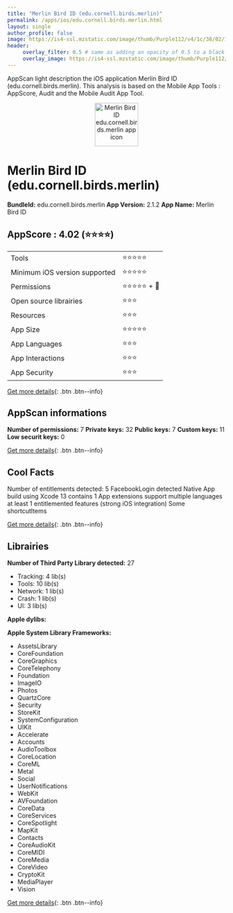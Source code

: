 ```yaml
---
title: "Merlin Bird ID (edu.cornell.birds.merlin)"
permalink: /apps/ios/edu.cornell.birds.merlin.html
layout: single
author_profile: false
image: https://is4-ssl.mzstatic.com/image/thumb/Purple112/v4/1c/38/02/1c3802b4-fcee-0f5b-f078-fabc28b29500/AppIcon-0-0-1x_U007emarketing-0-6-0-0-85-220.png/512x512bb.jpg
header: 
     overlay_filter: 0.5 # same as adding an opacity of 0.5 to a black background
     overlay_image: https://is4-ssl.mzstatic.com/image/thumb/Purple112/v4/1c/38/02/1c3802b4-fcee-0f5b-f078-fabc28b29500/AppIcon-0-0-1x_U007emarketing-0-6-0-0-85-220.png/512x512bb.jpg
---
```

AppScan light description the iOS application Merlin Bird ID (edu.cornell.birds.merlin). This analysis is based on the Mobile App Tools : AppScore, Audit and the Mobile Audit App Tool.

  
  
<div style="text-align: center;"><img src="https://is4-ssl.mzstatic.com/image/thumb/Purple112/v4/1c/38/02/1c3802b4-fcee-0f5b-f078-fabc28b29500/AppIcon-0-0-1x_U007emarketing-0-6-0-0-85-220.png/512x512bb.jpg" width="100" height="100" alt="Merlin Bird ID edu.cornell.birds.merlin app icon"></div>  
  
# Merlin Bird ID (edu.cornell.birds.merlin)

**BundleId:** edu.cornell.birds.merlin
**App Version:** 2.1.2
**App Name:** Merlin Bird ID


## AppScore : 4.02 (⭐️⭐️⭐️⭐️) 

<table>
<tr><td> Tools </td><td> ⭐️⭐️⭐️⭐️⭐️ </td></tr>
<tr><td> Minimum iOS version supported </td><td> ⭐️⭐️⭐️⭐️⭐️ </td></tr>
<tr><td> Permissions </td><td> ⭐️⭐️⭐️⭐️⭐️ + 🌟 </td></tr>
<tr><td> Open source librairies </td><td> ⭐️⭐️⭐️ </td></tr>
<tr><td> Resources </td><td> ⭐️⭐️⭐️ </td></tr>
<tr><td> App Size </td><td> ⭐️⭐️⭐️⭐️⭐️ </td></tr>
<tr><td> App Languages </td><td> ⭐️⭐️⭐️ </td></tr>
<tr><td> App Interactions </td><td> ⭐️⭐️⭐️ </td></tr>
<tr><td> App Security </td><td> ⭐️⭐️⭐️ </td></tr>
</table>

[Get more details](/pricing.html){: .btn .btn--info}  
  
## AppScan informations 

**Number of permissions:** 7
**Private keys:** 32
**Public keys:** 7
**Custom keys:** 11
**Low securit keys:** 0
  
[Get more details](/pricing.html){: .btn .btn--info}

## Cool Facts

Number of entitlements detected: 5
FacebookLogin detected
Native App
build using Xcode 13
contains 1 App extensions
support multiple languages
at least 1 entitlemented features (strong iOS integration)
Some shortcutItems 
  
[Get more details](/pricing.html){: .btn .btn--info}

## Librairies 
**Number of Third Party Library detected:** 27
- Tracking: 4 lib(s)
- Tools: 10 lib(s)
- Network: 1 lib(s)
- Crash: 1 lib(s)
- UI: 3 lib(s)

**Apple dylibs:**


**Apple System Library Frameworks:**
- AssetsLibrary
- CoreFoundation
- CoreGraphics
- CoreTelephony
- Foundation
- ImageIO
- Photos
- QuartzCore
- Security
- StoreKit
- SystemConfiguration
- UIKit
- Accelerate
- Accounts
- AudioToolbox
- CoreLocation
- CoreML
- Metal
- Social
- UserNotifications
- WebKit
- AVFoundation
- CoreData
- CoreServices
- CoreSpotlight
- MapKit
- Contacts
- CoreAudioKit
- CoreMIDI
- CoreMedia
- CoreVideo
- CryptoKit
- MediaPlayer
- Vision


  
[Get more details](/pricing.html){: .btn .btn--info}

